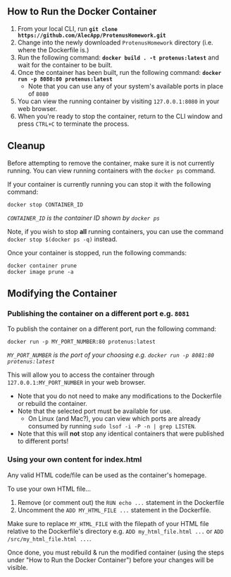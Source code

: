 ## How to Run the Docker Container
1. From your local CLI, run **`git clone https://github.com/AlecApp/ProtenusHomework.git`**
2. Change into the newly downloaded `ProtenusHomework` directory (i.e. where the Dockerfile is.)
3. Run the following command: **`docker build . -t protenus:latest`** and wait for the container to be built.
4. Once the container has been built, run the following command: **`docker run -p 8080:80 protenus:latest`**
    - Note that you can use any of your system's available ports in place of `8080`
5. You can view the running container by visiting `127.0.0.1:8080` in your web browser.
6. When you're ready to stop the container, return to the CLI window and press `CTRL+C` to terminate the process.


## Cleanup
Before attempting to remove the container, make sure it is not currently running. You can view running containers with the `docker ps` command.

If your container is currently running you can stop it with the following command:
```
docker stop CONTAINER_ID
```
*`CONTAINER_ID` is the container ID shown by `docker ps`*

Note, if you wish to stop **all** running containers, you can use the command `docker stop $(docker ps -q)` instead.

Once your container is stopped, run the following commands:
```
docker container prune 
docker image prune -a
```

## Modifying the Container

### Publishing the container on a different port e.g. `8081`
To publish the container on a different port, run the following command:
```
docker run -p MY_PORT_NUMBER:80 protenus:latest
```
*`MY_PORT_NUMBER` is the port of your choosing e.g. `docker run -p 8081:80 protenus:latest`*

This will allow you to access the container through `127.0.0.1:MY_PORT_NUMBER` in your web browser.

* Note that you do not need to make any modifications to the Dockerfile or rebuild the container.
* Note that the selected port must be available for use.
    - On Linux (and Mac?), you can view which ports are already consumed by running `sudo lsof -i -P -n | grep LISTEN`.
* Note that this will **not** stop any identical containers that were published to different ports!


### Using your own content for index.html
Any valid HTML code/file can be used as the container's homepage.

To use your own HTML file...
1. Remove (or comment out) the `RUN echo ...` statement in the Dockerfile
2. Uncomment the `ADD MY_HTML_FILE ...` statement in the Dockerfile.

Make sure to replace `MY_HTML_FILE` with the filepath of your HTML file relative to the Dockerfile's directory e.g. `ADD my_html_file.html ...` or `ADD /src/my_html_file.html ...`.

Once done, you must rebuild & run the modified container (using the steps under "How to Run the Docker Container") before your changes will be visible.